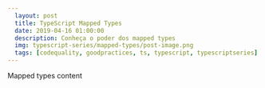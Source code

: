 ```yaml
---
  layout: post
  title: TypeScript Mapped Types
  date: 2019-04-16 01:00:00
  description: Conheça o poder dos mapped types
  img: typescript-series/mapped-types/post-image.png
  tags: [codequality, goodpractices, ts, typescript, typescriptseries] 
---
```


Mapped types content